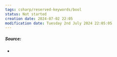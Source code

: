 ```yaml
---
tags: csharp/reserved-keywords/bool
status: Not started
creation date: 2024-07-02 22:05
modification date: Tuesday 2nd July 2024 22:05:05
---
```

##### Source:
* 